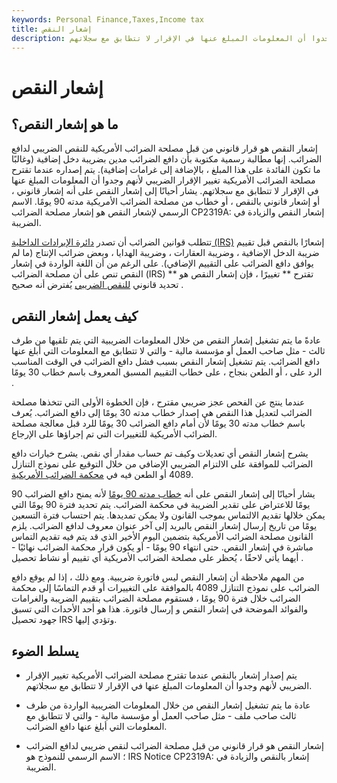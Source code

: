 ```yaml
---
keywords: Personal Finance,Taxes,Income tax
title: إشعار النقص
description: إشعار النقص هو قرار قانوني من قبل مصلحة الضرائب الأمريكية للنقص الضريبي لدافع الضرائب. يتم إصداره عندما تقترح مصلحة الضرائب الأمريكية تغيير الإقرار الضريبي لأنهم وجدوا أن المعلومات المبلغ عنها في الإقرار لا تتطابق مع سجلاتهم.
---
```


# إشعار النقص
## ما هو إشعار النقص؟

إشعار النقص هو قرار قانوني من قبل مصلحة الضرائب الأمريكية للنقص الضريبي لدافع الضرائب. إنها مطالبة رسمية مكتوبة بأن دافع الضرائب مدين بضريبة دخل إضافية (وغالبًا ما تكون الفائدة على هذا المبلغ ، بالإضافة إلى غرامات إضافية). يتم إصداره عندما تقترح مصلحة الضرائب الأمريكية تغيير الإقرار الضريبي لأنهم وجدوا أن المعلومات المبلغ عنها في الإقرار لا تتطابق مع سجلاتهم. يشار أحيانًا إلى إشعار النقص على أنه إشعار قانوني ، أو إشعار قانوني بالنقص ، أو خطاب من مصلحة الضرائب الأمريكية مدته 90 يومًا. الاسم الرسمي لإشعار النقص هو إشعار مصلحة الضرائب CP2319A: إشعار النقص والزيادة في الضريبة.

تتطلب قوانين الضرائب أن تصدر [دائرة الإيرادات الداخلية (IRS)](/irs) إشعارًا بالنقص قبل تقييم ضريبة الدخل الإضافية ، وضريبة العقارات ، وضريبة الهدايا ، وبعض ضرائب الإنتاج (ما لم يوافق دافع الضرائب على التقييم الإضافي). على الرغم من أن اللغة الواردة في إشعار النقص تنص على أن مصلحة الضرائب (IRS) ** تقترح ** تغييرًا ، فإن إشعار النقص هو تحديد قانوني [للنقص الضريبي](/deficiency) يُفترض أنه صحيح .

## كيف يعمل إشعار النقص

عادةً ما يتم تشغيل إشعار النقص من خلال المعلومات الضريبية التي يتم تلقيها من طرف ثالث - مثل صاحب العمل أو مؤسسة مالية - والتي لا تتطابق مع المعلومات التي أبلغ عنها دافع الضرائب. يتم تشغيل إشعار النقص بسبب فشل دافع الضرائب في الوقت المناسب الرد على ، أو الطعن بنجاح ، على خطاب التقييم المسبق المعروف باسم خطاب 30 يومًا .

عندما ينتج عن الفحص عجز ضريبي مقترح ، فإن الخطوة الأولى التي تتخذها مصلحة الضرائب لتعديل هذا النقص هي إصدار خطاب مدته 30 يومًا إلى دافع الضرائب. يُعرف باسم خطاب مدته 30 يومًا لأن أمام دافع الضرائب 30 يومًا للرد قبل معالجة مصلحة الضرائب الأمريكية للتغييرات التي تم إجراؤها على الإرجاع.

يشرح إشعار النقص أي تعديلات وكيف تم حساب مقدار أي نقص. يشرح خيارات دافع الضرائب للموافقة على الالتزام الضريبي الإضافي من خلال التوقيع على نموذج التنازل 4089 أو الطعن فيه في [محكمة الضرائب الأمريكية](/taxcourt).

يشار أحيانًا إلى إشعار النقص على أنه [خطاب مدته 90 يومًا](/90dayletter) لأنه يمنح دافع الضرائب 90 يومًا للاعتراض على تقدير الضريبة في محكمة الضرائب. يتم تحديد فترة 90 يومًا التي يمكن خلالها تقديم الالتماس بموجب القانون ولا يمكن تمديدها. يتم احتساب فترة التسعين يومًا من تاريخ إرسال إشعار النقص بالبريد إلى آخر عنوان معروف لدافع الضرائب. يلزم القانون مصلحة الضرائب الأمريكية بتضمين اليوم الأخير الذي قد يتم فيه تقديم التماس مباشرة في إشعار النقص. حتى انتهاء 90 يومًا - أو يكون قرار محكمة الضرائب نهائيًا - أيهما يأتي لاحقًا ، يُحظر على مصلحة الضرائب الأمريكية أي تقييم أو نشاط تحصيل .

من المهم ملاحظة أن إشعار النقص ليس فاتورة ضريبية. ومع ذلك ، إذا لم يوقع دافع الضرائب على نموذج التنازل 4089 بالموافقة على التغييرات أو قدم التماسًا إلى محكمة الضرائب خلال فترة 90 يومًا ، فستقوم مصلحة الضرائب بتقييم الضريبة والغرامات والفوائد الموضحة في إشعار النقص و إرسال فاتورة. هذا هو أحد الأحداث التي تسبق جهود تحصيل IRS وتؤدي إليها.

## يسلط الضوء

- يتم إصدار إشعار بالنقص عندما تقترح مصلحة الضرائب الأمريكية تغيير الإقرار الضريبي لأنهم وجدوا أن المعلومات المبلغ عنها في الإقرار لا تتطابق مع سجلاتهم.

- عادة ما يتم تشغيل إشعار النقص من خلال المعلومات الضريبية الواردة من طرف ثالث صاحب ملف - مثل صاحب العمل أو مؤسسة مالية - والتي لا تتطابق مع المعلومات التي أبلغ عنها دافع الضرائب.

- إشعار النقص هو قرار قانوني من قبل مصلحة الضرائب لنقص ضريبي لدافع الضرائب ؛ الاسم الرسمي للنموذج هو IRS Notice CP2319A: إشعار بالنقص والزيادة في الضريبة.

